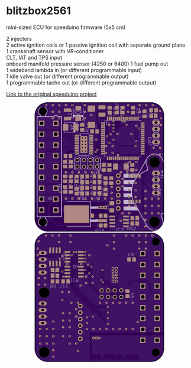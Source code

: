 # blitzbox2561
mini-sized ECU for speeduino firmware (5x5 cm)

2 injectors<br/>
2 active ignition coils or 1 passive ignition coil with separate ground plane<br/>
1 crankshaft sensor with VR-conditioner<br/>
CLT, IAT and TPS input<br/>
onboard manifold pressure sensor (4250 or 6400)
1 fuel pump out<br/>
1 wideband lambda in (or different programmable input)<br/>
1 idle valve out (or different programmable output)<br/>
1 programmable tacho out (or different programmable output)<br/>



[Link to the original speeduino project](https://www.speeduino.com "speeduino homepage")


<p align="center">
  <img src="hardware/top.png" width="350" title="Top Side">
  <img src="hardware/bottom.png" width="350" alt="accessibility text">
</p>
